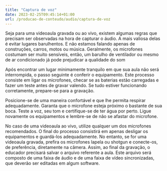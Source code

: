 ```yaml
---
title: "Captura de voz"
date: 2023-02-25T09:45:14+01:00
url: /producao-de-conteudo/audio/captura-de-voz
---
```


Seja para uma videoaula gravada ou ao vivo, existem algumas regras que precisam ser observadas na hora de capturar o áudio. A mais valiosa delas é evitar lugares barulhentos. E não estamos falando apenas de construções, carros, motos ou música. Geralmente, os microfones costumam ser muito sensíveis, então, um barulho de ventilador ou mesmo de ar condicionado já pode prejudicar a qualidade do som

Após encontrar um lugar minimamente tranquilo em que sua aula não será interrompida, o passo seguinte é conferir o equipamento. Este processo consiste em ligar os microfones, checar se as baterias estão carregadas e fazer um teste antes de gravar valendo. Se tudo estiver funcionando corretamente, prepare-se para a gravação.

Posicione-se de uma maneira confortável e que lhe permita respirar adequadamente. Garanta que o microfone esteja próximo o bastante de sua boca. Teste a voz, seu tom e certifique-se de ter água por perto. Ligue novamente os equipamentos e lembre-se de não se afastar do microfone.

No caso de uma videoaula ao vivo, utilize qualquer um dos microfones recomendados. O final do processo consistirá em apenas desligar os equipamentos e guardá-los adequadamente. No entanto, se for uma videoaula gravada, prefira os microfones lapela ou shotgun e conecte-os, de preferência, diretamente na câmera. Assim, ao final da gravação, o educador precisará salvar o arquivo referente a aula. Este arquivo será composto de uma faixa de áudio e de uma faixa de vídeo sincronizadas, que deverão ser editadas em algum software.
